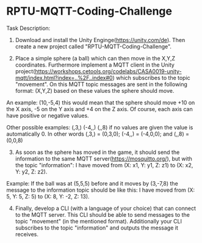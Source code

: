 # RPTU-MQTT-Coding-Challenge

Task Description:

1) Download and install the Unity Enginge(https://unity.com/de). Then create a new project called "RPTU-MQTT-Coding-Challenge".

2) Place a simple sphere (a ball) which can then move in the X,Y,Z coordinates. 
Furthermore implement a MQTT client in the Unity project(https://workshops.cetools.org/codelabs/CASA0019-unity-mqtt/index.html?index=..%2F..index#0) which subscribes to the topic "movement". 
On this MQTT topic messages are sent in the following format: (X,Y,Z) based on these values the sphere should move.

An example: (10,-5,4) this would mean that the sphere should move +10 on the X axis, -5 on the Y axis and +4 on the Z axis. Of course, each axis can have positive or negative values.

Other possible examples: (,3,) (-4,,) (,,8) if no values are given the value is automatically 0. In other words (,3,) = (0,3,0); (-4,,) = (-4,0,0);  and (,,8) = (0,0,8)

3) As soon as the sphere has moved in the game, it should send the information to the same MQTT server(https://mosquitto.org/), but with the topic "information": I have moved from (X: x1, Y: y1, Z: z1) to (X: x2, Y: y2, Z: z2).

Example: If the ball was at (5,5,5) before and it moves by (3,-7,8) the message to the information topic should be like this: I have moved from (X: 5, Y: 5, Z: 5) to (X: 8, Y: -2, Z: 13).

4) Finally, develop a CLI (with a language of your choice) that can connect to the MQTT server. This CLI should be able to send messages to the topic "movement" (in the mentioned format).
Additionally your CLI subscribes to the topic "information" and outputs the message it receives.
